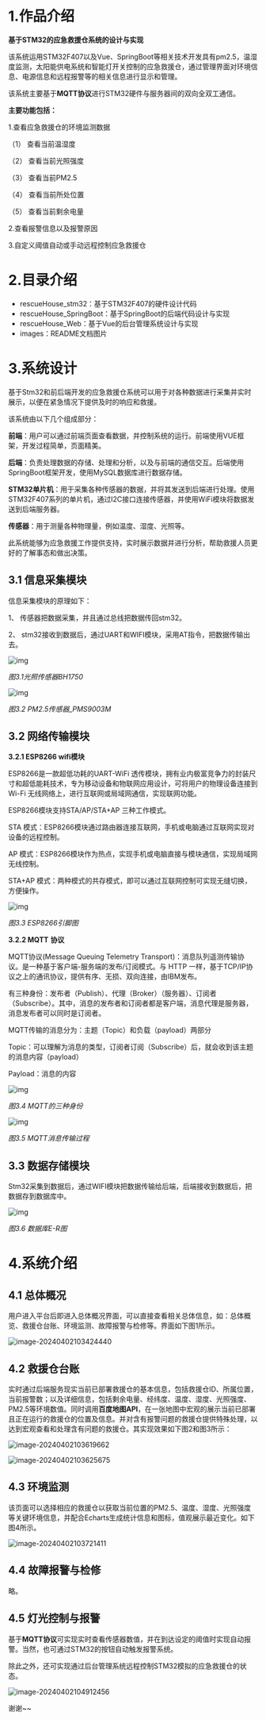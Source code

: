 # 1.作品介绍

**基于STM32的应急救援仓系统的设计与实现**

该系统运用STM32F407以及Vue、SpringBoot等相关技术开发具有pm2.5，温湿度监测，太阳能供电系统和智能灯开关控制的应急救援仓，通过管理界面对环境信息、电源信息和远程报警等的相关信息进行显示和管理。

该系统主要基于**MQTT协议**进行STM32硬件与服务器间的双向全双工通信。

**主要功能包括：**

1.查看应急救援仓的环境监测数据 

（1） 查看当前温湿度

（2） 查看当前光照强度

（3） 查看当前PM2.5

（4） 查看当前所处位置

（5） 查看当前剩余电量

2.查看报警信息以及报警原因

3.自定义阈值自动或手动远程控制应急救援仓



# 2.目录介绍

* rescueHouse_stm32：基于STM32F407的硬件设计代码
* rescueHouse_SpringBoot：基于SpringBoot的后端代码设计与实现
* rescueHouse_Web：基于Vue的后台管理系统设计与实现
* images：README文档图片





# 3.系统设计

基于Stm32和前后端开发的应急救援仓系统可以用于对各种数据进行采集并实时展示，以便在紧急情况下提供及时的响应和救援。

该系统由以下几个组成部分：

**前端**：用户可以通过前端页面查看数据，并控制系统的运行。前端使用VUE框架，开发过程简单，页面精美。

**后端**：负责处理数据的存储、处理和分析，以及与前端的通信交互。后端使用SpringBoot框架开发，使用MySQL数据库进行数据存储。

**STM32单片机**：用于采集各种传感器的数据，并将其发送到后端进行处理。使用STM32F407系列的单片机，通过I2C接口连接传感器，并使用WiFi模块将数据发送到后端服务器。

**传感器**：用于测量各种物理量，例如温度、湿度、光照等。

此系统能够为应急救援工作提供支持，实时展示数据并进行分析，帮助救援人员更好的了解事态和做出决策。

## 3.1 信息采集模块

信息采集模块的原理如下：

1、 传感器把数据采集，并且通过总线把数据传回stm32。

2、 stm32接收到数据后，通过UART和WIFI模块，采用AT指令，把数据传输出去。

![img](https://github.com/LiangZii/rescueHouse/blob/master/iamges/clip_image002.gif)

*图3.1光照传感器BH1750*

![img](https://github.com/LiangZii/rescueHouse/blob/master/iamges/clip_image004.gif)

*图3.2 PM2.5传感器_PMS9003M*

 

## 3.2 网络传输模块

**3.2.1 ESP8266 wifi模块**

ESP8266是一款超低功耗的UART-WiFi 透传模块，拥有业内极富竞争力的封装尺寸和超低能耗技术，专为移动设备和物联网应用设计，可将用户的物理设备连接到Wi-Fi 无线网络上，进行互联网或局域网通信，实现联网功能。

ESP8266模块支持STA/AP/STA+AP 三种工作模式。

STA 模式：ESP8266模块通过路由器连接互联网，手机或电脑通过互联网实现对设备的远程控制。

AP 模式：ESP8266模块作为热点，实现手机或电脑直接与模块通信，实现局域网无线控制。

STA+AP 模式：两种模式的共存模式，即可以通过互联网控制可实现无缝切换，方便操作。

![img](https://github.com/LiangZii/rescueHouse/blob/master/iamges/clip_image010.gif)

*图3.3 ESP8266引脚图*



**3.2.2 MQTT** **协议**

MQTT协议(Message Queuing Telemetry Transport)：消息队列遥测传输协议。是一种基于客户端-服务端的发布/订阅模式。与 HTTP 一样，基于TCP/IP协议之上的通讯协议，提供有序、无损、双向连接，由IBM发布。

有三种身份：发布者（Publish）、代理（Broker）（服务器）、订阅者（Subscribe）。其中，消息的发布者和订阅者都是客户端，消息代理是服务器，消息发布者可以同时是订阅者。

MQTT传输的消息分为：主题（Topic）和负载（payload）两部分

Topic：可以理解为消息的类型，订阅者订阅（Subscribe）后，就会收到该主题的消息内容（payload）

Payload：消息的内容

 

![img](https://github.com/LiangZii/rescueHouse/blob/master/iamges/clip_image014.jpg)

*图3.4 MQTT的三种身份* 

![img](https://github.com/LiangZii/rescueHouse/blob/master/iamges/clip_image016.jpg)

*图3.5 MQTT消息传输过程*

## 3.3 数据存储模块

Stm32采集到数据后，通过WIFI模块把数据传输给后端，后端接收到数据后，把数据存到数据库中。

 

![img](https://github.com/LiangZii/rescueHouse/blob/master/iamges/clip_image018.gif)

*图3.6 数据库E-R图*



# 4.系统介绍

## 4.1 总体概况

用户进入平台后即进入总体概况界面，可以直接查看相关总体信息，如：总体概览、救援仓台账、环境监测、故障报警与检修等。界面如下图1所示。

![image-20240402103424440](https://github.com/LiangZii/rescueHouse/blob/master/iamges/image-20240402103424440.png)



## 4.2 救援仓台账

实时通过后端服务现实当前已部署救援仓的基本信息，包括救援仓ID、所属位置，当前报警数；以及详细信息，包括剩余电量、经纬度、温度、湿度、光照强度、PM2.5等环境数值。同时调用**百度地图API**，在一张地图中宏观的展示当前已部署且正在运行的救援仓的位置及信息。并对含有报警问题的救援仓提供特殊处理，以达到宏观查看和处理含有问题的救援仓。其实现效果如下图2和图3所示：

![image-20240402103619662](https://github.com/LiangZii/rescueHouse/blob/master/iamges/image-20240402103619662.png)

![image-20240402103625675](https://github.com/LiangZii/rescueHouse/blob/master/iamges/image-20240402103625675.png)

## 4.3 环境监测

该页面可以选择相应的救援仓以获取当前位置的PM2.5、温度、湿度、光照强度等关键环境信息，并配合Echarts生成统计信息和图标，值观展示最近变化。如下图4所示。

![image-20240402103721411](https://github.com/LiangZii/rescueHouse/blob/master/iamges/image-20240402103721411.png)



## 4.4 故障报警与检修

略。



## 4.5 灯光控制与报警

基于**MQTT协议**可实现实时查看传感器数值，并在到达设定的阈值时实现自动报警。当然，也可通过STM32的按钮自动触发报警系统。

除此之外，还可实现通过后台管理系统远程控制STM32模拟的应急救援仓的状态。

![image-20240402104912456](https://github.com/LiangZii/rescueHouse/blob/master/iamges/image-20240402104912456.png)





谢谢~~
